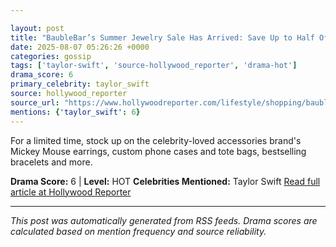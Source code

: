 ```yaml
---

layout: post
title: "BaubleBar’s Summer Jewelry Sale Has Arrived: Save Up to Half Off Taylor Swift’s KC Chiefs Necklace, Chic Disney Earrings and More"
date: 2025-08-07 05:26:26 +0000
categories: gossip
tags: ['taylor-swift', 'source-hollywood_reporter', 'drama-hot']
drama_score: 6
primary_celebrity: taylor_swift
source: hollywood_reporter
source_url: "https://www.hollywoodreporter.com/lifestyle/shopping/baublebar-sale-best-jewelry-deals-disney-pixar-nfl-mlb-1236335578/"
mentions: {'taylor_swift': 6}
---
```


For a limited time, stock up on the celebrity-loved accessories brand's Mickey Mouse earrings, custom phone cases and tote bags, bestselling bracelets and more.

**Drama Score:** 6 | **Level:** HOT **Celebrities Mentioned:** Taylor Swift [Read full article at Hollywood Reporter](https://www.hollywoodreporter.com/lifestyle/shopping/baublebar-sale-best-jewelry-deals-disney-pixar-nfl-mlb-1236335578/)

---

*This post was automatically generated from RSS feeds. Drama scores are calculated based on mention frequency and source reliability.*